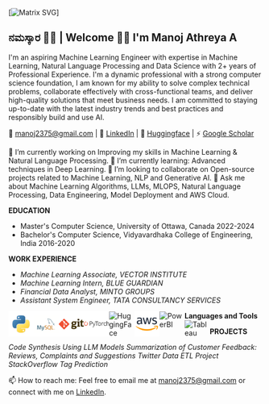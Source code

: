 [![Matrix SVG](https://raw.githubusercontent.com/rodrigograca31/rodrigograca31/master/matrix.svg)]

ನಮಸ್ಕಾರ 🙏🏻 | Welcome 👋🏼 I'm Manoj Athreya A 
---------------------------------------------------------------------------------------------------------------------------------------------------------------------------------------------------
I'm an aspiring Machine Learning Engineer with expertise in Machine Learning, Natural Language Processing and Data Science with 2+ years of Professional Experience. I'm a dynamic professional with a strong computer science foundation, I am known for my ability to solve complex technical problems, collaborate effectively with cross-functional teams, and deliver high-quality solutions that meet business needs. I am committed to staying up-to-date with the latest industry trends and best practices and responsibly build and use AI.

📧 manoj2375@gmail.com | 💼 [LinkedIn](https://www.linkedin.com/in/manojathreyaa/) | 🤖 [Huggingface](https://huggingface.co/Villian7) | ⚡ [Google Scholar](https://scholar.google.ca/citations?user=QHLQdloAAAAJ&hl=en)

🔭 I’m currently working on Improving my skills in Machine Learning & Natural Language Processing.
🌱 I’m currently learning: Advanced techniques in Deep Learning.
👯 I’m looking to collaborate on Open-source projects related to Machine Learning, NLP and Generative AI.
💬 Ask me about Machine Learning Algorithms, LLMs, MLOPS, Natural Language Processing, Data Engineering, Model Deployment and AWS Cloud.

**EDUCATION**

- Master's Computer Science, University of Ottawa, Canada 2022-2024
- Bachelor's Computer Science, Vidyavardhaka College of Engineering, India 2016-2020

**WORK EXPERIENCE**

- *Machine Learning Associate, VECTOR INSTITUTE*
- *Machine Learning Intern, BLUE GUARDIAN*
- *Financial Data Analyst, MINTO GROUPS*
- *Assistant System Engineer, TATA CONSULTANCY SERVICES*

**Languages and Tools** 
<img align="left" alt="Python" width="50px" src="https://raw.githubusercontent.com/github/explore/80688e429a7d4ef2fca1e82350fe8e3517d3494d/topics/python/python.png" />
<img align="left" alt="MySQL" width="50px" src="https://raw.githubusercontent.com/github/explore/80688e429a7d4ef2fca1e82350fe8e3517d3494d/topics/mysql/mysql.png" />
<img align="left" alt="Git" width="50px" src="https://raw.githubusercontent.com/github/explore/80688e429a7d4ef2fca1e82350fe8e3517d3494d/topics/git/git.png" />
<img align="left" alt="PyTorch" width="50px" src="https://raw.githubusercontent.com/github/explore/80688e429a7d4ef2fca1e82350fe8e3517d3494d/topics/pytorch/pytorch.png" />
<img align="left" alt="HuggingFace" width="50px" src="https://raw.githubusercontent.com/github/explore/80688e429a7d4ef2fca1e82350fe8e3517d3494d/topics/huggingface/huggingface.png" />
<img align="left" alt="AWS" width="50px" src="https://raw.githubusercontent.com/github/explore/80688e429a7d4ef2fca1e82350fe8e3517d3494d/topics/aws/aws.png" />
<img align="left" alt="PowerBI" width="50px" src="https://raw.githubusercontent.com/github/explore/80688e429a7d4ef2fca1e82350fe8e3517d3494d/topics/powerbi/powerbi.png" />
<img align="left" alt="Tableau" width="50px" src="https://raw.githubusercontent.com/github/explore/80688e429a7d4ef2fca1e82350fe8e3517d3494d/topics/tableau/tableau.png" />

**PROJECTS**

*Code Synthesis Using LLM Models*
*Summarization of Customer Feedback: Reviews, Complaints and Suggestions*
*Twitter Data ETL Project*
*StackOverflow Tag Prediction*

📫 How to reach me: Feel free to email me at [manoj2375@gmail.com](manoj2375@gmail.com) or connect with me on [LinkedIn](https://www.linkedin.com/in/manojathreyaa/).
